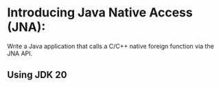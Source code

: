 # Introducing Java Native Access (JNA):

Write a Java application that calls a C/C++ native foreign function via the JNA API.

## Using JDK 20